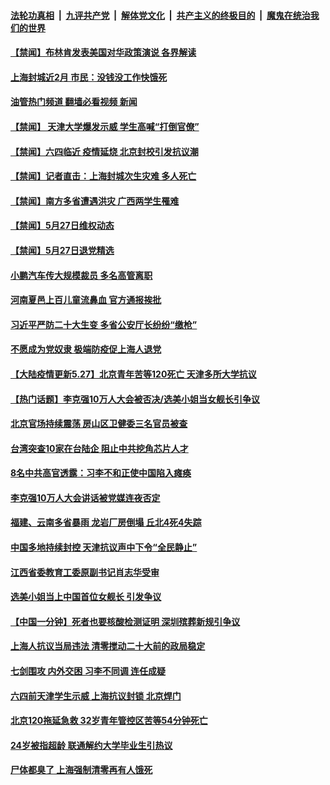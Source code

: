 ####  [法轮功真相](../../../../basic/blob/master/README.md?t=05280232) &nbsp;|&nbsp; [九评共产党](../../../../9ping.md/blob/master/README.md?t=05280232) &nbsp;|&nbsp; [解体党文化](../../../../jtdwh.md/blob/master/README.md?t=05280232)  &nbsp;|&nbsp; [共产主义的终极目的](../../../../gczydzjmd.md/blob/master/README.md?t=05280232) &nbsp;|&nbsp; [魔鬼在统治我们的世界](../../../../mgztzwmdsj.md/blob/master/README.md?t=05280232) 

#### [【禁闻】布林肯发表美国对华政策演说 各界解读](../pages/prog204/a103440229.md?t=05280232) 

#### [上海封城近2月 市民：没钱没工作快饿死](../pages/prog204/a103440270.md?t=05280232) 

#### [油管热门频道 翻墙必看视频 新闻](http://45.76.130.85:81/youtube.html?05280232)

#### [【禁闻】 天津大学爆发示威 学生高喊“打倒官僚”](../pages/prog204/a103440227.md?t=05280232) 

#### [【禁闻】六四临近 疫情延烧 北京封校引发抗议潮](../pages/prog204/a103440234.md?t=05280232) 

#### [【禁闻】记者直击：上海封城次生灾难 多人死亡](../pages/prog204/a103440253.md?t=05280232) 


#### [【禁闻】南方多省遭遇洪灾 广西两学生罹难](../pages/prog204/a103440224.md?t=05280232) 

#### [【禁闻】5月27日维权动态](../pages/prog204/a103440220.md?t=05280232) 

#### [【禁闻】5月27日退党精选](../pages/prog204/a103440222.md?t=05280232) 

#### [小鹏汽车传大规模裁员 多名高管离职](../pages/prog204/a103440134.md?t=05280232) 

#### [河南夏邑上百儿童流鼻血 官方通报挨批](../pages/prog204/a103440038.md?t=05280232) 

#### [习近平严防二十大生变 多省公安厅长纷纷“缴枪”](../pages/prog204/a103440068.md?t=05280232) 

#### [不愿成为党奴隶 极端防疫促上海人退党](../pages/prog204/a103440025.md?t=05280232) 

#### [【大陆疫情更新5.27】北京青年苦等120死亡 天津多所大学抗议](../pages/prog204/a103435848.md?t=05280232) 

#### [【热门话题】李克强10万人大会被否决/选美小姐当女舰长引争议](../pages/prog204/a103439970.md?t=05280232) 

#### [北京官场持续震荡 房山区卫健委三名官员被查](../pages/prog204/a103439946.md?t=05280232) 

#### [台湾突查10家在台陆企 阻止中共挖角芯片人才](../pages/prog204/a103439974.md?t=05280232) 

#### [8名中共高官透露：习李不和正使中国陷入瘫痪](../pages/prog204/a103439951.md?t=05280232) 

#### [李克强10万人大会讲话被党媒连夜否定](../pages/prog204/a103439949.md?t=05280232) 

#### [福建、云南多省暴雨 龙岩厂房倒塌 丘北4死4失踪](../pages/prog204/a103439916.md?t=05280232) 

#### [中国多地持续封控 天津抗议声中下令“全民静止”](../pages/prog204/a103439927.md?t=05280232) 

#### [江西省委教育工委原副书记肖志华受审](../pages/prog204/a103439909.md?t=05280232) 

#### [选美小姐当上中国首位女舰长 引发争议](../pages/prog204/a103439896.md?t=05280232) 

#### [【中国一分钟】死者也要核酸检测证明 深圳殡葬新规引争议](../pages/prog204/a103439815.md?t=05280232) 

#### [上海人抗议当局违法 清零搅动二十大前的政局稳定](../pages/prog204/a103439817.md?t=05280232) 

#### [七剑围攻 内外交困 习李不同调 连任成疑](../pages/prog204/a103439818.md?t=05280232) 

#### [六四前天津学生示威 上海抗议封锁 北京焊门](../pages/prog204/a103439825.md?t=05280232) 

#### [北京120拖延急救 32岁青年管控区苦等54分钟死亡](../pages/prog204/a103439814.md?t=05280232) 

#### [24岁被指超龄 联通解约大学毕业生引热议](../pages/prog204/a103439739.md?t=05280232) 

#### [尸体都臭了 上海强制清零再有人饿死](../pages/prog204/a103439653.md?t=05280232) 

<img src='http://gfw-breaker.win/goodnews/indexes/prog204.md' width='0px' height='0px'/>
